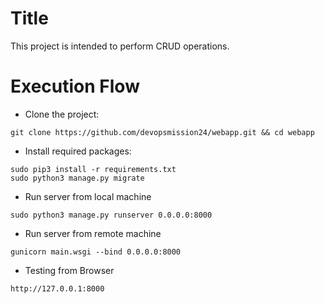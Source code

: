 # Title
This project is intended to perform CRUD operations.

# Execution Flow
* Clone the project:
```
git clone https://github.com/devopsmission24/webapp.git && cd webapp
```
* Install required packages:
```
sudo pip3 install -r requirements.txt
sudo python3 manage.py migrate
```
* Run server from local machine
```
sudo python3 manage.py runserver 0.0.0.0:8000
```
* Run server from remote machine
```
gunicorn main.wsgi --bind 0.0.0.0:8000
```
* Testing from Browser
```
http://127.0.0.1:8000
```
